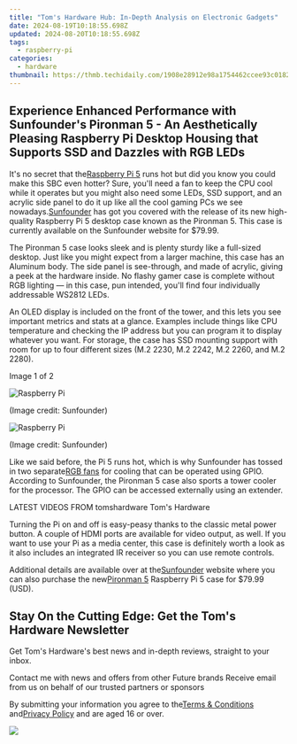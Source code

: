 ```yaml
---
title: "Tom's Hardware Hub: In-Depth Analysis on Electronic Gadgets"
date: 2024-08-19T10:18:55.698Z
updated: 2024-08-20T10:18:55.698Z
tags:
  - raspberry-pi
categories:
  - hardware
thumbnail: https://thmb.techidaily.com/1908e28912e98a1754462ccee93c018243200352c23bf996b9a2a527835e31b1.jpg
---
```


## Experience Enhanced Performance with Sunfounder's Pironman 5 - An Aesthetically Pleasing Raspberry Pi Desktop Housing that Supports SSD and Dazzles with RGB LEDs

It's no secret that the[Raspberry Pi 5](https://tools.techidaily.com) runs hot but did you know you could make this SBC even hotter? Sure, you'll need a fan to keep the CPU cool while it operates but you might also need some LEDs, SSD support, and an acrylic side panel to do it up like all the cool gaming PCs we see nowadays.[Sunfounder](https://www.sunfounder.com/products/pironman-5-nvme-m-2-ssd-pcie-mini-pc-case-for-raspberry-pi-5) has got you covered with the release of its new high-quality Raspberry Pi 5 desktop case known as the Pironman 5\. This case is currently available on the Sunfounder website for $79.99.

 The Pironman 5 case looks sleek and is plenty sturdy like a full-sized desktop. Just like you might expect from a larger machine, this case has an Aluminum body. The side panel is see-through, and made of acrylic, giving a peek at the hardware inside. No flashy gamer case is complete without RGB lighting — in this case, pun intended, you'll find four individually addressable WS2812 LEDs.

 An OLED display is included on the front of the tower, and this lets you see important metrics and stats at a glance. Examples include things like CPU temperature and checking the IP address but you can program it to display whatever you want. For storage, the case has SSD mounting support with room for up to four different sizes (M.2 2230, M.2 2242, M.2 2260, and M.2 2280).

 Image 1 of 2

![Raspberry Pi](https://vanilla.futurecdn.net/cyclingnews/media/img/missing-image.svg)

 (Image credit: Sunfounder)

![Raspberry Pi](https://vanilla.futurecdn.net/cyclingnews/media/img/missing-image.svg)

 (Image credit: Sunfounder)

 Like we said before, the Pi 5 runs hot, which is why Sunfounder has tossed in two separate[RGB fans](https://tools.techidaily.com) for cooling that can be operated using GPIO. According to Sunfounder, the Pironman 5 case also sports a tower cooler for the processor. The GPIO can be accessed externally using an extender.

 LATEST VIDEOS FROM tomshardware Tom's Hardware

 Turning the Pi on and off is easy-peasy thanks to the classic metal power button. A couple of HDMI ports are available for video output, as well. If you want to use your Pi as a media center, this case is definitely worth a look as it also includes an integrated IR receiver so you can use remote controls.

 Additional details are available over at the[Sunfounder](https://docs.sunfounder.com/projects/pironman5/en/latest/index.html) website where you can also purchase the new[Pironman 5](https://www.sunfounder.com/products/pironman-5-nvme-m-2-ssd-pcie-mini-pc-case-for-raspberry-pi-5) Raspberry Pi 5 case for $79.99 (USD).

## Stay On the Cutting Edge: Get the Tom's Hardware Newsletter

 Get Tom's Hardware's best news and in-depth reviews, straight to your inbox.

 Contact me with news and offers from other Future brands  Receive email from us on behalf of our trusted partners or sponsors

 By submitting your information you agree to the[Terms & Conditions](https://futureplc.com/terms-conditions/) and[Privacy Policy](https://futureplc.com/privacy-policy/) and are aged 16 or over.

<ins class="adsbygoogle"
     style="display:block"
     data-ad-format="autorelaxed"
     data-ad-client="ca-pub-7571918770474297"
     data-ad-slot="1223367746"></ins>



<ins class="adsbygoogle"
     style="display:block"
     data-ad-client="ca-pub-7571918770474297"
     data-ad-slot="8358498916"
     data-ad-format="auto"
     data-full-width-responsive="true"></ins>



<!-- affiliate ads begin -->
<a href="https://shop.systoolsgroup.com/affiliate.php?ACCOUNT=SYSTOOBY&AFFILIATE=108875&PATH=https%3A%2F%2Fwww.systoolsgroup.com%3FAFFILIATE%3D108875%26RESOURCE%3DSysTools%2BSQL%2BRecovery"><img src="https://www.systoolsgroup.com/box/sql-recovery.png" border="0"></a>
<!-- affiliate ads end -->